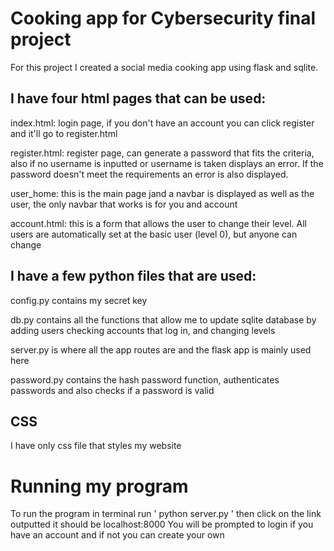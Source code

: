 # Cooking app for Cybersecurity final project
For this project I created a social media cooking app using flask and sqlite. 

## I have four html pages that can be used:

index.html: login page, if you don't have an account you can click register and it'll go to register.html

register.html: register page, can generate a password that fits the criteria, also if no username is inputted or username is taken displays an error. If the password doesn't meet the requirements an error is also displayed.

user_home: this is the main page jand a navbar is displayed as well as the user, the only navbar that works is for you and account

account.html: this is a form that allows the user to change their level. All users are automatically set at the basic user (level 0), but anyone can change


## I have a few python files that are used:

config.py contains my secret key 

db.py contains all the functions that allow me to update sqlite database by adding users checking accounts that log in, and changing levels

server.py is where all the app routes are and the flask app is mainly used here

password.py contains the hash password function, authenticates passwords and also checks if a password is valid


## CSS

I have only css file that styles my website


# Running my program
To run the program in terminal run ' python server.py ' then click on the link outputted it should be localhost:8000
You will be prompted to login if you have an account and if not you can create your own
